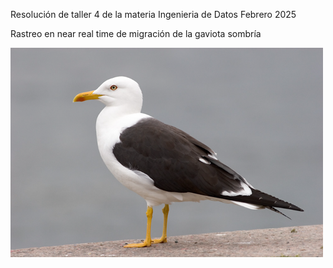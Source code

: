 Resolución de taller 4 de la materia Ingenieria de Datos
Febrero 2025

Rastreo en near real time de migración de la gaviota sombría

![Gaviota](Gaviota.png)
